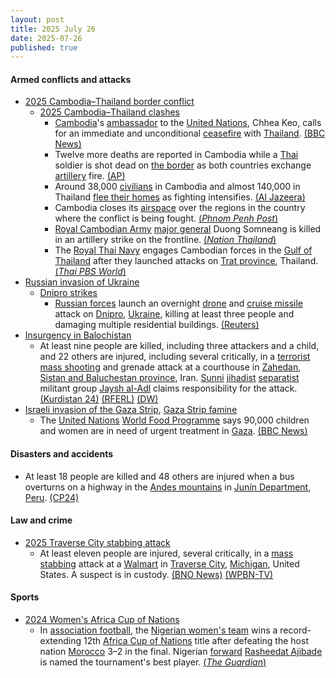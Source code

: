 ```yaml
---
layout: post
title: 2025 July 26
date: 2025-07-26
published: true
---
```



#### Armed conflicts and attacks

* [2025 Cambodia–Thailand border conflict](https://en.wikipedia.org/wiki/2025_Cambodia%E2%80%93Thailand_border_conflict "2025 Cambodia–Thailand border conflict")
  * [2025 Cambodia–Thailand clashes](https://en.wikipedia.org/wiki/2025_Cambodia%E2%80%93Thailand_clashes "2025 Cambodia–Thailand clashes")
    * [Cambodia](https://en.wikipedia.org/wiki/Cambodia "Cambodia")'s [ambassador](https://en.wikipedia.org/wiki/Ambassador "Ambassador") to the [United Nations](https://en.wikipedia.org/wiki/United_Nations "United Nations"), Chhea Keo, calls for an immediate and unconditional [ceasefire](https://en.wikipedia.org/wiki/Ceasefire "Ceasefire") with [Thailand](https://en.wikipedia.org/wiki/Thailand "Thailand"). [(BBC News)](https://www.bbc.com/news/articles/cy9x99n79v8o)
    * Twelve more deaths are reported in Cambodia while a [Thai](https://en.wikipedia.org/wiki/Royal_Thai_Army "Royal Thai Army") soldier is shot dead on [the border](https://en.wikipedia.org/wiki/Cambodia%E2%80%93Thailand_border "Cambodia–Thailand border") as both countries exchange [artillery](https://en.wikipedia.org/wiki/Artillery "Artillery") fire. [(AP)](https://apnews.com/article/thailand-cambodia-armed-clash-border-eda96eb133a4561fa192029466da8dcf)
    * Around 38,000 [civilians](https://en.wikipedia.org/wiki/Civilian "Civilian") in Cambodia and almost 140,000 in Thailand [flee their homes](https://en.wikipedia.org/wiki/Emergency_evacuation "Emergency evacuation") as fighting intensifies. [(Al Jazeera)](https://www.aljazeera.com/news/2025/7/26/cambodians-flee-border-with-thailand-as-clashes-continue-for-third-day)
    * Cambodia closes its [airspace](https://en.wikipedia.org/wiki/Airspace "Airspace") over the regions in the country where the conflict is being fought. [(*Phnom Penh Post*)](https://m.phnompenhpost.com/national/flights-rerouted-from-border-conflict-zone#:~:text=Cambodia%20has%20closed%20the%20airspace,the%20safety%20of%20their%20aircraft)
    * [Royal Cambodian Army](https://en.wikipedia.org/wiki/Royal_Cambodian_Army "Royal Cambodian Army") [major general](https://en.wikipedia.org/wiki/Major_general "Major general") Duong Somneang is killed in an artillery strike on the frontline. [(*Nation Thailand*)](https://www.nationthailand.com/news/asean/40053125)
    * The [Royal Thai Navy](https://en.wikipedia.org/wiki/Royal_Thai_Navy "Royal Thai Navy") engages Cambodian forces in the [Gulf of Thailand](https://en.wikipedia.org/wiki/Gulf_of_Thailand "Gulf of Thailand") after they launched attacks on [Trat province](https://en.wikipedia.org/wiki/Trat_province "Trat province"), Thailand. [(*Thai PBS World*)](https://world.thaipbs.or.th/detail/cambodia-opens-new-battle-front-attacking-thai-military-positions-in-trat/58335)
* [Russian invasion of Ukraine](https://en.wikipedia.org/wiki/Russian_invasion_of_Ukraine "Russian invasion of Ukraine")
  * [Dnipro strikes](https://en.wikipedia.org/wiki/Dnipro_strikes_%282022%E2%80%93present%29 "Dnipro strikes (2022–present)")
    * [Russian forces](https://en.wikipedia.org/wiki/Russian_Armed_Forces "Russian Armed Forces") launch an overnight [drone](https://en.wikipedia.org/wiki/Drone_warfare "Drone warfare") and [cruise missile](https://en.wikipedia.org/wiki/Cruise_missile "Cruise missile") attack on [Dnipro](https://en.wikipedia.org/wiki/Dnipro "Dnipro"), [Ukraine](https://en.wikipedia.org/wiki/Ukraine "Ukraine"), killing at least three people and damaging multiple residential buildings. [(Reuters)](https://www.reuters.com/business/aerospace-defense/russian-attack-kills-3-ukraines-city-dnipro-governor-says-2025-07-26/)
* [Insurgency in Balochistan](https://en.wikipedia.org/wiki/Insurgency_in_Balochistan "Insurgency in Balochistan")
  * At least nine people are killed, including three attackers and a child, and 22 others are injured, including several critically, in a [terrorist](https://en.wikipedia.org/wiki/Assassination_and_terrorism_in_Iran "Assassination and terrorism in Iran") [mass shooting](https://en.wikipedia.org/wiki/Mass_shooting "Mass shooting") and grenade attack at a courthouse in [Zahedan](https://en.wikipedia.org/wiki/Zahedan "Zahedan"), [Sistan and Baluchestan province](https://en.wikipedia.org/wiki/Sistan_and_Baluchestan_province "Sistan and Baluchestan province"), Iran. [Sunni](https://en.wikipedia.org/wiki/Sunni "Sunni") [jihadist](https://en.wikipedia.org/wiki/Jihadist "Jihadist") [separatist](https://en.wikipedia.org/wiki/Separatist "Separatist") militant group [Jaysh al-Adl](https://en.wikipedia.org/wiki/Jaysh_al-Adl "Jaysh al-Adl") claims responsibility for the attack. [(Kurdistan 24)](https://www.kurdistan24.net/en/story/853987/attack-on-iran-courthouse-in-zahedan-leaves-multiple-dead) [(RFERL)](https://www.rferl.org/a/iran-jaish-attack-courthouse-militants/33484498.html) [(DW)](https://www.dw.com/en/iran-at-least-9-killed-in-attack-on-courthouse/a-73421304)
* [Israeli invasion of the Gaza Strip](https://en.wikipedia.org/wiki/Israeli_invasion_of_the_Gaza_Strip "Israeli invasion of the Gaza Strip"), [Gaza Strip famine](https://en.wikipedia.org/wiki/Gaza_Strip_famine "Gaza Strip famine")
  * The [United Nations](https://en.wikipedia.org/wiki/United_Nations "United Nations") [World Food Programme](https://en.wikipedia.org/wiki/World_Food_Programme "World Food Programme") says 90,000 children and women are in need of urgent treatment in [Gaza](https://en.wikipedia.org/wiki/Gaza_Strip "Gaza Strip"). [(BBC News)](https://www.bbc.com/news/live/cx2l2wk3zx0t)

#### Disasters and accidents

* At least 18 people are killed and 48 others are injured when a bus overturns on a highway in the [Andes mountains](https://en.wikipedia.org/wiki/Andes_mountains "Andes mountains") in [Junín Department](https://en.wikipedia.org/wiki/Department_of_Jun%C3%ADn "Department of Junín"), [Peru](https://en.wikipedia.org/wiki/Peru "Peru"). [(CP24)](https://www.cp24.com/news/world/2025/07/26/bus-traveling-from-lima-to-perus-amazon-overturns-on-highway-in-the-andes-killing-at-least-18/)

#### Law and crime

* [2025 Traverse City stabbing attack](https://en.wikipedia.org/wiki/2025_Traverse_City_stabbing_attack "2025 Traverse City stabbing attack")
  * At least eleven people are injured, several critically, in a [mass stabbing](https://en.wikipedia.org/wiki/Mass_stabbing "Mass stabbing") attack at a [Walmart](https://en.wikipedia.org/wiki/Walmart "Walmart") in [Traverse City](https://en.wikipedia.org/wiki/Traverse_City%2C_Michigan "Traverse City, Michigan"), [Michigan](https://en.wikipedia.org/wiki/Michigan "Michigan"), United States. A suspect is in custody. [(BNO News)](https://bnonews.com/index.php/2025/07/multiple-people-stabbed-at-walmart-in-traverse-city-michigan/) [(WPBN-TV)](https://upnorthlive.com/news/local/active-incident-at-walmart-in-traverse-city-people-being-asked-to-avoid-area)

#### Sports

* [2024 Women's Africa Cup of Nations](https://en.wikipedia.org/wiki/2024_Women%27s_Africa_Cup_of_Nations "2024 Women's Africa Cup of Nations")
  * In [association football](https://en.wikipedia.org/wiki/Association_football "Association football"), the [Nigerian women's team](https://en.wikipedia.org/wiki/Nigeria_women%27s_national_football_team "Nigeria women's national football team") wins a record-extending 12th [Africa Cup of Nations](https://en.wikipedia.org/wiki/Women%27s_Africa_Cup_of_Nations "Women's Africa Cup of Nations") title after defeating the host nation [Morocco](https://en.wikipedia.org/wiki/Morocco_women%27s_national_football_team "Morocco women's national football team") 3–2 in the final. Nigerian [forward](https://en.wikipedia.org/wiki/Forward_%28association_football%29 "Forward (association football)") [Rasheedat Ajibade](https://en.wikipedia.org/wiki/Rasheedat_Ajibade "Rasheedat Ajibade") is named the tournament's best player. [(*The Guardian*)](https://www.theguardian.com/football/2025/jul/27/nigeria-win-10th-womens-africa-cup-of-nations-after-thrilling-comeback-against-morocco)

